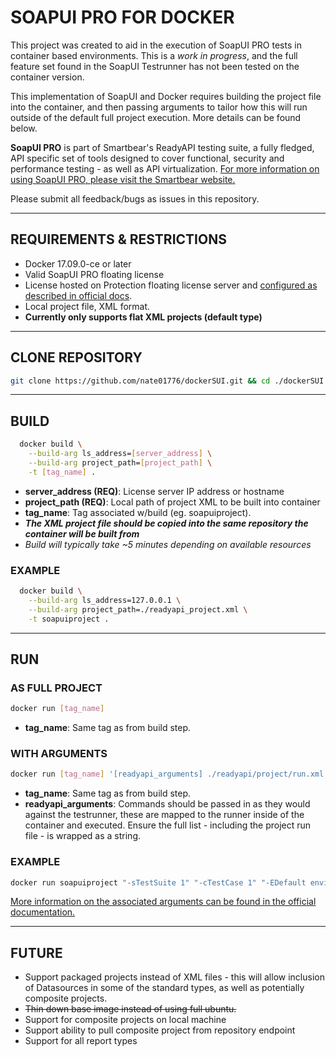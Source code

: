 # SOAPUI PRO FOR DOCKER
This project was created to aid in the execution of SoapUI PRO tests in container based environments. This is a *work in progress*, and the full feature set found in the SoapUI Testrunner has not been tested on the container version.

This implementation of SoapUI and Docker requires building the project file into the container, and then passing arguments to tailor how this will run outside of the default full project execution. More details can be found below.

**SoapUI PRO** is part of Smartbear's ReadyAPI testing suite, a fully fledged, API specific set of tools designed to cover functional, security and performance testing - as well as API virtualization. [For more information on using SoapUI PRO, please visit the Smartbear website.](https://smartbear.com/product/ready-api/soapui/overview/)

Please submit all feedback/bugs as issues in this repository.

------
## REQUIREMENTS & RESTRICTIONS
- Docker 17.09.0-ce or later
- Valid SoapUI PRO floating license
- License hosted on Protection floating license server and [configured as described in official docs](https://support.smartbear.com/readyapi/docs/general-info/licensing/activate/floating/configure-license-server.html).
- Local project file, XML format.
- **Currently only supports flat XML projects (default type)**

------
## CLONE REPOSITORY
``` sh
git clone https://github.com/nate01776/dockerSUI.git && cd ./dockerSUI
```

------
## BUILD
``` sh
  docker build \
    --build-arg ls_address=[server_address] \
    --build-arg project_path=[project_path] \
    -t [tag_name] .
```

- **server_address (REQ)**: License server IP address or hostname
- **project_path (REQ)**: Local path of project XML to be built into container
- **tag_name**: Tag associated w/build (eg. soapuiproject).
- ***The XML project file should be copied into the same repository the container will be built from***
- *Build will typically take ~5 minutes depending on available resources*


### EXAMPLE
```sh
  docker build \
    --build-arg ls_address=127.0.0.1 \
    --build-arg project_path=./readyapi_project.xml \
    -t soapuiproject .
```

------
## RUN
### AS FULL PROJECT
```sh
docker run [tag_name]
```
- **tag_name**: Same tag as from build step.

### WITH ARGUMENTS
```sh
docker run [tag_name] '[readyapi_arguments] ./readyapi/project/run.xml'
```
- **tag_name**: Same tag as from build step. 
- **readyapi_arguments**: Commands should be passed in as they would against the testrunner, these are mapped to the runner inside of the container and executed. Ensure the full list - including the project run file - is wrapped as a string.

### EXAMPLE
```sh
docker run soapuiproject "-sTestSuite 1" "-cTestCase 1" "-EDefault environment" ./readyapi/project/run.xml
```
[More information on the associated arguments can be found in the official documentation.](https://support.smartbear.com/readyapi/docs/soapui/running/automating/cli.html)

------

## FUTURE
- Support packaged projects instead of XML files - this will allow inclusion of Datasources in some of the standard types, as well as potentially composite projects.
- ~~Thin down base image instead of using full ubuntu.~~
- Support for composite projects on local machine
- Support ability to pull composite project from repository endpoint
- Support for all report types

